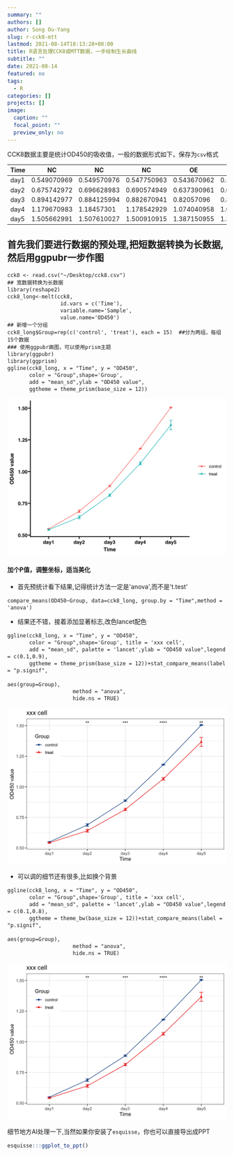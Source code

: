 ```yaml
---
summary: ""
authors: []
author: Song Ou-Yang
slug: r-cck8-mtt
lastmod: 2021-08-14T18:13:28+08:00
title: R语言处理CCK8或MTT数据，一步绘制生长曲线
subtitle: ""
date: 2021-08-14
featured: no
tags:
  - R
categories: []
projects: []
image:
  caption: ""
  focal_point: ""
  preview_only: no
---
```

CCK8数据主要是统计OD450的吸收值，一般的数据形式如下，保存为`csv`格式

| Time | NC          | NC          | NC          | OE          | OE          | OE          |
| ---- | ----------- | ----------- | ----------- | ----------- | ----------- | ----------- |
| day1 | 0.549070969 | 0.549570976 | 0.547750963 | 0.543670962 | 0.536370963 | 0.545970956 |
| day2 | 0.675742972 | 0.696628983 | 0.690574949 | 0.637390961 | 0.630422963 | 0.653620952 |
| day3 | 0.894142977 | 0.884125994 | 0.882670941 | 0.82057096  | 0.803780962 | 0.819401947 |
| day4 | 1.179670983 | 1.18457301  | 1.178542929 | 1.074040958 | 1.067993961 | 1.052209937 |
| day5 | 1.505662991 | 1.507610027 | 1.500910915 | 1.387150955 | 1.32420196  | 1.389946927 |

## 首先我们要进行数据的预处理,把短数据转换为长数据,然后用ggpubr一步作图

```{r}
cck8 <- read.csv("~/Desktop/cck8.csv") 
## 宽数据转换为长数据
library(reshape2) 
cck8_long<-melt(cck8,
                 id.vars = c('Time'),
                 variable.name='Sample',
                 value.name='OD450')
## 新增一个分组
cck8_long$Group=rep(c('control', 'treat'), each = 15)  ##分为两组，每组15个数据
### 使用ggpubr画图，可以使用prism主题
library(ggpubr)
library(ggprism)
ggline(cck8_long, x = "Time", y = "OD450", 
       color = "Group",shape='Group', 
       add = "mean_sd",ylab = "OD450 value",
       ggtheme = theme_prism(base_size = 12))
```

![unnamed-chunk-1-1](unnamed-chunk-1-1.png)

#### 加个P值，调整坐标，适当美化

* 首先预统计看下结果,记得统计方法一定是'anova',而不是't.test'

```{r}
compare_means(OD450~Group, data=cck8_long, group.by = "Time",method = 'anova')
```

* 结果还不错，接着添加显著标志,改色lancet配色

```{r}
ggline(cck8_long, x = "Time", y = "OD450", 
       color = "Group",shape='Group', title = 'xxx cell',
       add = "mean_sd", palette = 'lancet',ylab = "OD450 value",legend = c(0.1,0.9),
       ggtheme = theme_prism(base_size = 12))+stat_compare_means(label = "p.signif",
                                                                 aes(group=Group),
                     method = "anova",  
                     hide.ns = TRUE)
```

![unnamed-chunk-3-1](unnamed-chunk-3-1.png)

* 可以调的细节还有很多,比如换个背景

```{r}
ggline(cck8_long, x = "Time", y = "OD450", 
       color = "Group",shape='Group', title = 'xxx cell',
       add = "mean_sd", palette = 'lancet',ylab = "OD450 value",legend = c(0.1,0.8),
       ggtheme = theme_bw(base_size = 12))+stat_compare_means(label = "p.signif",
                                                                 aes(group=Group),
                     method = "anova",  
                     hide.ns = TRUE)
```

![unnamed-chunk-4-1](unnamed-chunk-4-1.png)

细节地方AI处理一下,当然如果你安装了`esquisse`，你也可以直接导出成PPT

```r
esquisse:::ggplot_to_ppt()
```